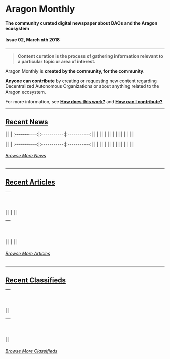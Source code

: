 # Aragon Monthly
#### The community curated digital newspaper about DAOs and the Aragon ecosystem
#### Issue 02, March nth 2018
___
> **Content curation is the process of gathering information relevant to a particular topic or area of interest.**

Aragon Monthly is **created by the community, for the community**.

**Anyone can contribute** by creating or requesting new content regarding Decentralized Autonomous Organizations or about anything related to the Aragon ecosystem.

For more information, see [**How does this work?**](info/index.md#how-does-this-work) and [**How can I contribute?**](info/index.md#how-can-i-contribute)
___
## [Recent News](news/index.md)

 | | |
:-----------:|:-----------:|:-----------:|
 | | |
 | | |
 | | |
 | | |
 | | |

 | | |
:-----------:|:-----------:|:-----------:|
 | | |
 | | |
 | | |
 | | |
 | | |

###### [Browse More News](news/index.md)
___
## [Recent Articles](articles/index.md)

[<h2></h2>](articles/) |
:-----------|
 |
 |
 |
 |
 |

[<h2></h2>](articles/) |
:-----------|
 |
 |
 |
 |
 |

###### [Browse More Articles](articles/index.md)
___
## [Recent Classifieds](classifieds/index.md)

[<h2></h2>]() |
:-----------|
 |
 |

[<h2></h2>]() |
:-----------|
 |
 |

###### [Browse More Classifieds](classifieds/index.md)
